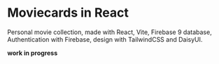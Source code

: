 # Moviecards in React

Personal movie collection, made with React, Vite, Firebase 9 database, Authentication with Firebase, design with TailwindCSS and DaisyUI.

**work in progress**
